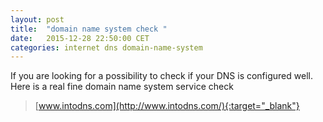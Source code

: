 ```yaml
---
layout: post
title:  "domain name system check "
date:   2015-12-28 22:50:00 CET
categories: internet dns domain-name-system 
---
```


If you are looking for a possibility to check if your DNS is configured well. Here is a real fine domain name system service check


> [www.intodns.com](http://www.intodns.com/){:target="_blank"}


